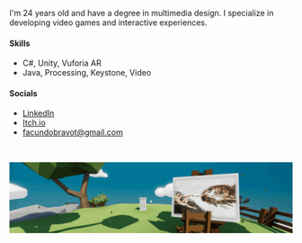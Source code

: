 <!--(- <h1 align="center">Hi, I'm Facundo Bravo</h1>)-->
I'm 24 years old and have a degree in multimedia design.
I specialize in developing video games and interactive experiences.

#### Skills

- C#, Unity, Vuforia AR
- Java, Processing, Keystone, Video

#### Socials

- [LinkedIn](https://www.linkedin.com/in/bravofacundo/)
- [Itch.io](https://facundo-bravo.itch.io/)
- facundobravot@gmail.com
<!--(- [Behance](https://www.behance.net/bravofacundo))-->
&nbsp;

![](github.gif)
